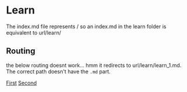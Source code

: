 # Learn

The index.md file represents / so an index.md in the learn folder is equivalent to url/learn/

## Routing
the below routing doesnt work... hmm it redirects to url/learn/learn_1.md. The correct path doesn't have the `.md` part.

[First](./Learn_1.md)
[Second](./Learn_2.md)
